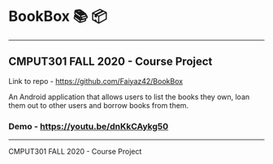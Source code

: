 # BookBox 📚 📦
***
## CMPUT301 FALL 2020 - Course Project 
Link to repo - https://github.com/Faiyaz42/BookBox

An Android application that allows users to list the books they own, loan them out to other users and borrow books from them. 

### Demo - https://youtu.be/dnKkCAykg50

***
CMPUT301 FALL 2020 - Course Project
